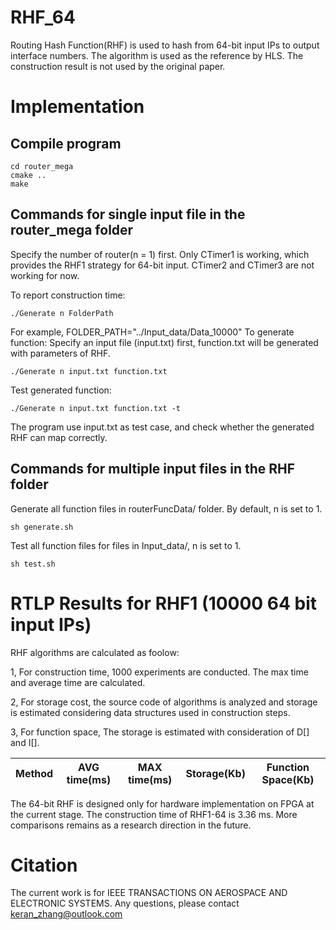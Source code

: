 # RHF_64
Routing Hash Function(RHF) is used to hash from 64-bit input IPs to output interface numbers.
The algorithm is used as the reference by HLS.
The construction result is not used by the original paper. 

# Implementation
## Compile program
```
cd router_mega
cmake ..
make
```

## Commands for single input file in the router_mega folder
Specify the number of router(n = 1) first. 
Only CTimer1 is working, which provides the RHF1 strategy for 64-bit input.
CTimer2 and CTimer3 are not working for now.

To report construction time:

`./Generate n FolderPath`

For example, FOLDER_PATH="../Input_data/Data_10000"
To generate function: Specify an input file (input.txt) first, function.txt will be generated with parameters of RHF.

`./Generate n input.txt function.txt`

Test generated function:

`./Generate n input.txt function.txt -t`

The program use input.txt as test case, and check whether the generated RHF can map correctly.

## Commands for multiple input files in the RHF folder
Generate all function files in routerFuncData/ folder. By default, n is set to 1.

`sh generate.sh`

Test all function files for files in Input_data/, n is set to 1.

`sh test.sh`

# RTLP Results for RHF1 (10000 64 bit input IPs)
RHF algorithms are calculated as foolow:

1, For construction time, 1000 experiments are conducted. The max time and average time are calculated.

2, For storage cost, the source code of algorithms is analyzed and storage is estimated considering data structures used in construction steps.

3, For function space, The storage is estimated with consideration of D[] and I[].

Method       |AVG time(ms)	|MAX time(ms)	|Storage(Kb)	|Function Space(Kb)
-------------|------------------|:-------------:|:-------------:|:---------:


The 64-bit RHF is designed only for hardware implementation on FPGA at the current stage.
The construction time of RHF1-64 is 3.36 ms.
More comparisons remains as a research direction in the future.

# Citation
The current work is for IEEE TRANSACTIONS ON AEROSPACE AND ELECTRONIC SYSTEMS.
Any questions, please contact keran_zhang@outlook.com
